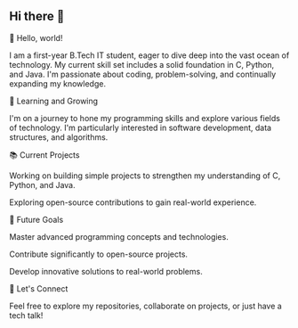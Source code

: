 ## Hi there 👋

👋 Hello, world!

I am a first-year B.Tech IT student, eager to dive deep into the vast ocean of technology. My current skill set includes a solid foundation in C, Python, and Java. I'm passionate about coding, problem-solving, and continually expanding my knowledge.

🌱 Learning and Growing

I'm on a journey to hone my programming skills and explore various fields of technology. I'm particularly interested in software development, data structures, and algorithms.

📚 Current Projects

Working on building simple projects to strengthen my understanding of C, Python, and Java.

Exploring open-source contributions to gain real-world experience.

🚀 Future Goals

Master advanced programming concepts and technologies.

Contribute significantly to open-source projects.

Develop innovative solutions to real-world problems.

💬 Let's Connect

Feel free to explore my repositories, collaborate on projects, or just have a tech talk!

